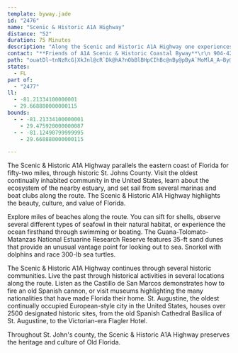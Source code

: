```yaml
---
template: byway.jade
id: "2476"
name: "Scenic & Historic A1A Highway"
distance: "52"
duration: 75 Minutes
description: "Along the Scenic and Historic A1A Highway one experiences rural ambiance between the river and the sea--nineteen miles of bikeway, walkway and waterway. Discover pristine estuaries, the world's first oceanarium, archaeological ruins, live oak canopies, abundant bird life, sea animals, and sand beaches with coquina rock outcroppings. Emerge from maritime hammock to miles of unobstructed ocean view with beaches, boardwalks, pier, and \"Old Florida\" communities. Be awed by the beauty and take home lasting memories."
contact: "**Friends of A1A Scenic & Historic Coastal Byway**\r\n 904-425-8055  \r\n [Send E-mail](mailto:tarahill@bellsouth.net)"
path: "ouatDl~tnNzRcG|XkJnl@cR`Dk@hA?nObBlBHpCIhBc@nBy@pByA`MoMlA_A~By@r@MzAGtB@~d@tB~XbB`Pn@r]jB~BDbG[|JcB`RmD~QcFbtAq`@zx@oU|CmA`DgC|DkE|AqAhBgAlBy@v}@}T~]}Kph@eQvCsAbCiBbAiAvAuBlB_Ex@aDh@gEHeCKoRFaHZaFNkA|@sD~BaFdAyArBoB|CqBfZiLnd@yQruBmy@fq@qXlj@uTbGsCdKmG`SgI~r@qXft@iXjSaI~TmJj}@e]"
states: 
  - FL
part of: 
  - "2477"
ll: 
  - -81.21334100000001
  - 29.668880000000115
bounds: 
  - - -81.21334100000001
    - 29.475920000000087
  - - -81.12490799999995
    - 29.668880000000115

---
```


The Scenic & Historic A1A Highway parallels the eastern coast of Florida for fifty-two miles, through historic St. Johns County.  Visit the oldest continually inhabited community in the United States, learn about the ecosystem of the nearby estuary, and set sail from several marinas and boat clubs along the route.  The Scenic & Historic A1A Highway highlights the beauty, culture, and value of Florida.

Explore miles of beaches along the route.  You can sift for shells, observe several different types of seafowl in their natural habitat, or experience the ocean firsthand through swimming or boating.  The Guana-Tolomato-Matanzas National Estuarine Research Reserve features 35-ft sand dunes that provide an unusual vantage point for looking out to sea.  Snorkel with dolphins and race 300-lb sea turtles.

The Scenic & Historic A1A Highway continues through several historic communities.  Live the past through historical activities in several locations along the route.  Listen as the Castillo de San Marcos demonstrates how to fire an old Spanish cannon, or visit museums highlighting the many nationalities that have made Florida their home.  St. Augustine, the oldest continually occupied European-style city in the United States, houses over 2500 designated historic sites, from the old Spanish Cathedral Basilica of St. Augustine, to the Victorian-era Flagler Hotel.

Throughout St. John's county, the Scenic & Historic A1A Highway preserves the heritage and culture of Old Florida.